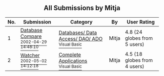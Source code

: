 ﻿<div align="center">

## All Submissions by Mitja

</div>

No.  | Submission | Category | By   | User Rating
---- | ---------- | -------- | ---- | -----------
1 | [Database Compare<br /><sup>2002-04-29 14:48:10</sup>](https://github.com/Planet-Source-Code/mitja-database-compare__1-34242) | [Databases/ Data Access/ DAO/ ADO<br /><sup>Visual Basic</sup>](../ByCategory/databases-data-access-dao-ado__1-6.md) | Mitja | 4.8 (24 globes from 5 users)
2 | [Watcher<br /><sup>2002-05-02 14:12:18</sup>](https://github.com/Planet-Source-Code/mitja-watcher__1-34344) | [Complete Applications<br /><sup>Visual Basic</sup>](../ByCategory/complete-applications__1-27.md) | Mitja | 4.5 (18 globes from 4 users)
